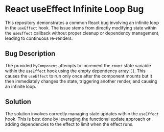 # React useEffect Infinite Loop Bug

This repository demonstrates a common React bug involving an infinite loop in the `useEffect` hook.  The issue stems from directly modifying state within the `useEffect` callback without proper cleanup or dependency management, leading to continuous re-renders.

## Bug Description

The provided `MyComponent` attempts to increment the `count` state variable within the `useEffect` hook using the empty dependency array `[]`.  This causes the `useEffect` to run only once after the component mounts but it then immediately changes the state, triggering another render, and causing an infinite loop.

## Solution

The solution involves correctly managing state updates within the `useEffect` hook. This is best done by leveraging the functional update approach or adding dependencies to the effect to limit when the effect runs.